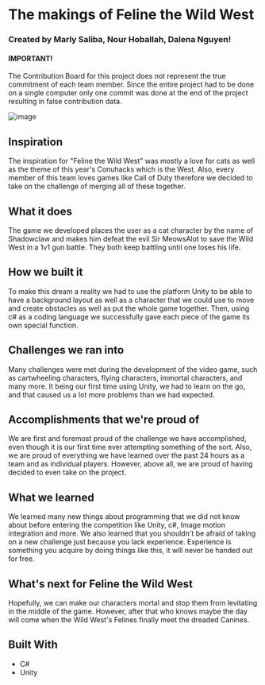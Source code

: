# The makings of Feline the Wild West
### Created by Marly Saliba, Nour Hoballah, Dalena Nguyen!
#### IMPORTANT! 
The Contribution Board for this project does not represent the true commitment of each team member. Since the entire project had to be done on a single computer only one commit was done at the end of the project resulting in false contribution data.

![image](https://github.com/user-attachments/assets/094eb8da-08b6-4193-b1b5-d16c35a483d9)


## Inspiration
The inspiration for "Feline the Wild West" was mostly a love for cats as well as the theme of this year's Conuhacks which is the West. Also, every member of this team loves games like Call of Duty therefore we decided to take on the challenge of merging all of these together.

## What it does
The game we developed places the user as a cat character by the name of Shadowclaw and makes him defeat the evil Sir MeowsAlot to save the Wild West in a 1v1 gun battle. They both keep battling until one loses his life.

## How we built it
To make this dream a reality we had to use the platform Unity to be able to have a background layout as well as a character that we could use to move and create obstacles as well as put the whole game together. Then, using c# as a coding language we successfully gave each piece of the game its own special function.

## Challenges we ran into
Many challenges were met during the development of the video game, such as cartwheeling characters, flying characters, immortal characters, and many more. It being our first time using Unity, we had to learn on the go, and that caused us a lot more problems than we had expected.

## Accomplishments that we're proud of
We are first and foremost proud of the challenge we have accomplished, even though it is our first time ever attempting something of the sort. Also, we are proud of everything we have learned over the past 24 hours as a team and as individual players. However, above all, we are proud of having decided to even take on the project.

## What we learned
We learned many new things about programming that we did not know about before entering the competition like Unity, c#, Image motion integration and more. We also learned that you shouldn't be afraid of taking on a new challenge just because you lack experience. Experience is something you acquire by doing things like this, it will never be handed out for free.

## What's next for Feline the Wild West
Hopefully, we can make our characters mortal and stop them from levitating in the middle of the game. However, after that who knows maybe the day will come when the Wild West's Felines finally meet the dreaded Canines.

## Built With
- C#
- Unity

